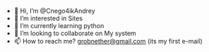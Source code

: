 - 👋 Hi, I’m @Cnego4ikAndrey
- 👀 I’m interested in Sites
- 🌱 I’m currently learning python
- 💞️ I’m looking to collaborate on My system
- 📫 How to reach me? grobnether@gmail.com (its my first e-mail)

